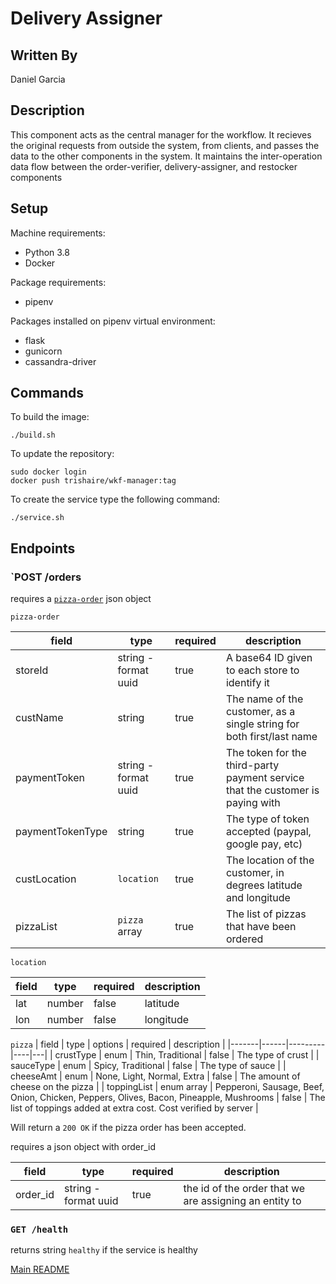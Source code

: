 # Delivery Assigner

## Written By
Daniel Garcia

## Description
This component acts as the central manager for the workflow. It recieves the original requests from outside the system, from clients, and passes the data to the other components in the system. It maintains the inter-operation data flow between the order-verifier, delivery-assigner, and restocker components

## Setup
Machine requirements:
* Python 3.8
* Docker

Package requirements:
* pipenv

Packages installed on pipenv virtual environment:
* flask
* gunicorn
* cassandra-driver

## Commands
To build the image:

```
./build.sh
```
To update the repository:
```
sudo docker login
docker push trishaire/wkf-manager:tag
```
To create the service type the following command:
```
./service.sh
```

## Endpoints

### `POST /orders

requires a [`pizza-order`](https://github.com/CPVazquez/CS6343/blob/master/Workflows/WF2/Components/C1/src/pizza-order.schema.json) json object

`pizza-order` 

| field | type | required | description |
|-------|------|-----------|--------------|
| storeId | string - format uuid | true | A base64 ID given to each store to identify it|
| custName | string | true | The name of the customer, as a single string for both first/last name |
| paymentToken | string - format uuid | true |The token for the third-party payment service that the customer is paying with|
| paymentTokenType | string | true |The type of token accepted (paypal, google pay, etc) |
| custLocation | `location` | true | The location of the customer, in degrees latitude and longitude |
| pizzaList | `pizza` array | true | The list of pizzas that have been ordered|

`location`

| field | type | required | description |
|-------|------|----------|---|
| lat | number | false | latitude |
| lon | number | false | longitude |

`pizza`
| field | type | options | required | description |
|-------|------|---------|----|---|
| crustType | enum | Thin, Traditional | false | The type of crust |
| sauceType | enum | Spicy, Traditional | false | The type of sauce |
| cheeseAmt | enum | None, Light, Normal, Extra | false | The amount of cheese on the pizza |
| toppingList | enum array | Pepperoni, Sausage, Beef, Onion, Chicken, Peppers, Olives, Bacon, Pineapple, Mushrooms | false | The list of toppings added at extra cost. Cost verified by server |

Will return a `200 OK` if the pizza order has been accepted.


requires a json object with order_id

| field | type | required | description |
|-------|------|----------|---|
| order_id |string - format uuid| true |the id of the order that we are assigning an entity to|

### `GET /health`
returns string `healthy` if the service is healthy

[Main README](https://github.com/CPVazquez/CS6343)

